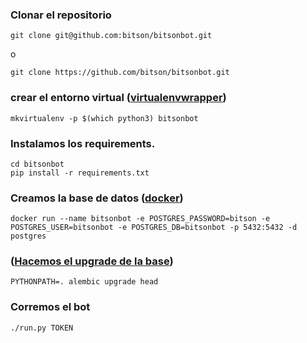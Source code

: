 ### Clonar el repositorio

```
git clone git@github.com:bitson/bitsonbot.git
```
o 
```
git clone https://github.com/bitson/bitsonbot.git
```
 
### crear el entorno virtual ([virtualenvwrapper](http://virtualenvwrapper.readthedocs.io/en/latest/install.html "virtualenvwrapper"))

```
mkvirtualenv -p $(which python3) bitsonbot
```

### Instalamos los requirements.

```
cd bitsonbot
pip install -r requirements.txt
```

### Creamos la base de datos ([docker](https://docs.docker.com/engine/installation/ "docker"))

```
docker run --name bitsonbot -e POSTGRES_PASSWORD=bitson -e POSTGRES_USER=bitsonbot -e POSTGRES_DB=bitsonbot -p 5432:5432 -d postgres
```

### ([Hacemos el upgrade de la base](https://github.com/bitson/bitsonbot/wiki/Base-de-datos-y-migraciones/ ""))

```
PYTHONPATH=. alembic upgrade head
``` 

### Corremos el bot

```
./run.py TOKEN
```
